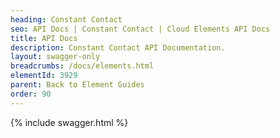 ```yaml
---
heading: Constant Contact
seo: API Docs | Constant Contact | Cloud Elements API Docs
title: API Docs
description: Constant Contact API Documentation.
layout: swagger-only
breadcrumbs: /docs/elements.html
elementId: 3929
parent: Back to Element Guides
order: 90
---
```


{% include swagger.html %}
